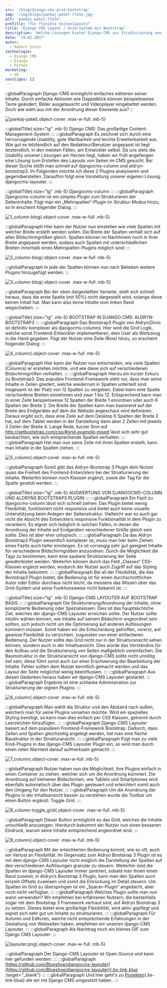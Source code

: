 ```yaml
---
src: '/blog/django-cms-grid-bootstrap'
img: '/img/blogs/pankaj-patel-Ylk5n.jpg'
alt: 'pankaj-patel-Ylk5n'
preTitle: "Für flexible Seitenlayouts"
title: "Django CMS Layout / Grid-System mit Bootstrap"
description: 'Welche Lösungen bietet Django-CMS zur Strukturierung von Inhalten? Wir zeigen dir ein benutzerfreundliches Layout und Grid-System auf Basis von Bootstrap.'
date: '19.02.2017'
autor:
  - Robert Stein
technologie: 
  - Django CMS
  - Django
  - Python
marketing: 
  - UX
sonstiges: []
---
```

::globalParagraph
Django-CMS ermöglicht einfaches editieren seiner Inhalte. Durch einfache Aktionen wie Doppelklick können beispielsweise Texte geändert, Bilder ausgetauscht und Videoplayer eingebettet werden. Doch wie sieht aus mit der Anordnung dieser Elemente aus?
::
<!--more-->

![pankaj-patel](/img/blogs/pankaj-patel-Ylk5n.jpg){.object-cover .max-w-full .mb-5}

:::globalTitle{:size="lg" .mb-5}
Django CMS: Das großartige Content-Management-System
:::
:::globalParagraph
Es zeichnet sich durch eine hervorragende Usability, gute Wartbarkeit und leichte Erweiterbarkeit aus. Wie gut es letztendlich auf den Redakteur/Benutzer angepasst ist liegt letztendlich, in den meisten Fällen, am Entwickler selbst. Da uns stets die Usability unserer Lösungen am Herzen liegt, haben wir früh angefangen eine Lösung zum Erstellen des Layouts von Seiten im CMS gesucht. Bei dieser Suche stößt man schnell auf djangocms-column und aldryn-bootstrap3. Im Folgenden möchte ich diese 2 Plugins analysieren und gegenüberstellen. Daraufhin folgt eine Vorstellung unserer eigenen Lösung: djangocms-layouter.
:::

:::globalTitle{:size="lg" .mb-5}
Djangocms-column
:::
:::globalParagraph
Djangocms-column ist ein simples Plugin zum Strukturieren der Seiteninhalte. Fügt man ein „Mehrspalten“-Plugin im Struktur-Modus hinzu, so In erscheint folgender Dialog.
:::

![1_column-blog](/img/blogs/1_column-blog.jpg){.object-cover .max-w-full .mb-5}

:::globalParagraph
Hier kann der Nutzer nun einstellen wie viele Spalten mit welcher Breite erstellt werden sollen. Die Breite der Spalten verhält sich auf allen Bildschirmgrößen gleich. Spalten können im Nachhinein noch in ihrer Breite angepasst werden, sodass auch Spalten mit unterschiedlichen Breiten innerhalb eines Mehrspalten-Plugins möglich sind:
:::

![2_column-blog](/img/blogs/2_column-blog.jpg){.object-cover .max-w-full .mb-5}

:::globalParagraph
In jede der Spalten können nun nach Belieben weitere Plugins hinzugefügt werden.
:::

![3_column-blog](/img/blogs/3_column-blog.jpg){.object-cover .max-w-full .mb-5}

:::globalParagraph
Bei der oben dargestellten Variante, stellt sich schnell heraus, dass die erste Spalte (mit 50%) nicht dargestellt wird, solange diese keinen Inhalt hat. Man kann also keine Inhalte vom linken Rand wegschieben.
:::

:::globalTitle{:size="lg" .mb-5}
BOOTSTRAP IN DJANGO CMS: ALDRYN-BOOTSTRAP3
:::
:::globalParagraph
Das Bootstrap3 Plugin von Aldryn/Divio ist definitiv komplexer als djangocms-columns. Hier wird die Grid Logik, welche sonst Frontend-Entwickler implementieren, dem User als Werkzeug in die Hand gegeben. Fügt der Nutzer eine Zeile (Row) hinzu, so erscheint folgender Dialog:
:::

![4_column](/img/blogs/4_column.jpg){.object-cover .max-w-full .mb-5}

:::globalParagraph
Hier kann der Nutzer nun entscheiden, wie viele Spalten (Columns) er erstellen möchte, und wie diese sich auf verschiedenen Bildschirmgrößen verhalten.
:::
:::globalParagraph
Hierzu ein kurzer Exkurs zu Bootstrap3. Das populäre Frontend-Framework sieht vor, dass man seine Inhalte in Zeilen gliedert, welche wiederrum in Spalten unterteilt sind. Insgesamt ist der Platz von 12 Spalten zu vergeben. Dabei kann eine Spalte verschiedene Breiten einnehmen und zwar 1 bis 12. Entsprechend kann man in einer Zeile beispielsweise 12 Spalten der Breite 1 einordnen oder auch 6 Spalten der Breite 2. Die Breite der Spalten kann man basierend auf der Breite des Endgerätes auf dem die Website angeschaut wird definieren. Daraus ergibt sich, dass eine Zeile auf dem Desktop 6 Spalten der Breite 2 hat, auf dem Tablet werden in der Darstellung dann aber 2 Zeilen mit jeweils 3 Zeilen der Breite 4. Lange Rede, kurzer Sinn auf <a href="http://getbootstrap.com/css/#grid-example-mixed" class="text-bs-blue hover:underline hover:decoration-bs-blue hover:decoration-solid" target="_blank">http://getbootstrap.com/css/#grid-example-mixed</a> lässt sich sehr gut beobachten, wie sich entsprechende Spalten verhalten.
:::
:::globalParagraph
Hat man nun seine Zeile mit ihren Spalten erstellt, kann man Inhalte in die Spalten ziehen.
:::

![5_column](/img/blogs/5_column.jpg){.object-cover .max-w-full .mb-5}

:::globalParagraph
Somit gibt das Aldryn-Bootstrap 3 Plugin dem Nutzer quasi die Freiheit des Frontend-Entwicklers bei der Strukturierung der Inhalte. Weiterhin können noch Klassen ergänzt, sowie der Tag für die Spalte gesetzt werden.
:::

:::globalTitle{:size="lg" .mb-5}
AUSWERTUNG VON DJANGOCMS-COLUMN UND ALDRYNS BOOTSTRAP3 PLUGIN
:::
:::globalParagraph
Ein Fazit zu djangocms-column lässt sich schnell ziehen: Das Plugin bietet wenig Flexibilität, funktioniert nicht responsive und bietet auch keine visuelle Unterstützung beim Anlegen der Seitenstruktur. Vielleicht war es auch gar nicht die Absicht des Entwicklers responsive Funktionalität in dem Plugin zu verankern. Es eignet sich lediglich in solchen Fällen, in denen die Anordnung der Inhalte auf Endgeräten verschiedener Größe gleich sein sollte. Dies ist aber eher untypisch.
:::
:::globalParagraph
Da das Aldryn Bootstrap3 Plugin wesentlich komplexer ist, muss man hier beim Ziehen eines Fazits auch tiefer einsteigen. Es ist vorrangig sehr gut geeignet Inhalte für verschiedene Bildschirmgrößen anzuordnen. Durch die Möglichkeit die Tags zu bestimmen, kann eine saubere Strukturierung der Seite gewährleistet werden. Weiterhin können durch das Feld „Classes“ CSS-Klassen ergänzt werden, wodurch der Nutzer auch Zugriff auf das Styling der Inhalte bekommt.
:::
:::globalParagraph
Bei all der Flexibilität, die das Bootstrap3 Plugin bietet, die Bedienung ist für einen durchschnittlichen Autor oder Editor durchaus nicht leicht, da meistens das Wissen über das Grid-System und seine Funktionsweise nicht bekannt ist.
:::

:::globalTitle{:size="lg" .mb-5}
Django-CMS LAYOUTER AUF BOOTSTRAP BASIS
:::
:::globalParagraph
Die Strukturierung/Anordnung der Inhalte, ohne komplizierte Bedienung oder Spezialwissen. Dies ist das hauptsächliche Ziel, welches der django-CMS Layouter erreichen sollte. Der Nutzer sollte intuitiv wählen können, wie Inhalte auf seinem Bildschirm angeordnet sein sollten, sich jedoch nicht um die Optimierung auf anderen Auflösungen kümmern müssen. Somit haben wir die Entscheidung getroffen, vorerst, auf gewisse Flexibilität zu verzichten, zugunsten von einer einfacheren Bedienung. Der Nutzer sollte das Grid nicht nur in der Strukturansicht sehen können, sondern auch in der Inhaltsansicht. Dies würde das Verständnis für den Aufbau und die Strukturierung von Seiten maßgeblich vereinfachen. Die Baumstruktur in der Strukturansicht von django-CMS sollte nicht unnötig tief sein; diese führt sonst auch zur einer Erschwerung der Bearbeitung der Inhalte. Fehler sollten dem Nutzer kenntlich gemacht werden und das Layout der Seite möglichst wenig beeinflussen.
:::
:::globalParagraph
Aus diesen Gedanken heraus haben wir django-CMS Layouter gestartet.
:::
:::globalParagraph
Ergebnis ist eine schlanke Administration zur Strukturierung der eignen Plugins:
:::

![6_column](/img/blogs/6_column.jpg){.object-cover .max-w-full .mb-5}

:::globalParagraph
Man wählt die Struktur und den Abstand nach außen, welche/n man für seine Plugins vorsehen möchte. Wird ein spezielles Styling benötigt, so kann man dies einfach per CSS Klassen, getrennt durch Leerzeichen hinzufügen.
:::
:::globalParagraph
Django-CMS Layouter basiert auf dem populären Frontend-Framework Bootstrap. Dadurch, dass Zeilen und Spalten gleichzeitig angelegt werden, hat man eine flache Baustruktur in der Strukturansicht.
:::
:::globalParagraph
Fügt man zu viele Kind-Plugins in das django-CMS Layouter Plugin ein, so wird man durch einen roten Warntext darauf aufmerksam gemacht:
:::

![7_column](/img/blogs/7_column.jpg){.object-cover .max-w-full .mb-5}

:::globalParagraph
Nutzer haben nun die Möglichkeit, ihre Plugins einfach in einen Container zu ziehen, welcher sich um die Anordnung kümmert. Die Anordnung auf kleineren Bildschirmen, wie Tablets und Smartphones wird ebenfalls automatisch über das Plugin gesteuert und erleichtert somit auch den Umgang für den Nutzer.
:::
:::globalParagraph
Um die Anordnung der Plugins in der Inhaltsansicht besser zu verstehen wurde die Toolbar um einen Button ergänzt: Toggle Grid.
:::

![8_column-toggle_grid](/img/blogs/8_column-toggle_grid.jpg){.object-cover .max-w-full .mb-5}

:::globalParagraph
Dieser Button ermöglicht es das Grid, welches die Inhalte umschließt anzuzeigen. Hierdurch bekommt der Nutzer nun einen besseren Eindruck, warum seine Inhalte entsprechend angeordnet sind.
:::

![9_column](/img/blogs/9_column.jpg){.object-cover .max-w-full .mb-5}

:::globalParagraph
Mit der erleichterten Bedienung kommt, wie so oft, auch ein Verlust an Flexibilität. Im Gegensatz zum Aldryn Bootstrap 3 Plugin ist es mit dem django-CMS Layouter nicht möglich die Darstellung der Spalten auf den verschiedenen Auflösungen granular zu steuern. Weiterhin sind die Spalten im django-CMS Layouter immer zentriert, sobald man Ihnen einen Rand zuweist, in Aldryn’s Bootstrap 3 Plugin, kann man den Spalten auch einzeln Offsets zuweisen und somit die Einrückung im Detail steuern. Um Spalten im Grid zu überspringen ist ein „Spacer-Plugin“ angedacht, aber noch nicht verfügbar.
:::
:::globalParagraph
Welches Plugin sollte man nun wann verwenden? Wir empfehlen bei erfahrenen Nutzern, die bestenfalls sogar mit dem Bootstrap 3 Framework vertraut sind, auf Aldryn Bootstrap 3 zu setzen. Dieses bietet eine großartige Flexibilität, wird aktiv gepflegt und eignet sich sehr gut um Inhalte zu strukturieren.
:::
:::globalParagraph
Für Autoren und Editoren, welche nicht entsprechende Erfahrungen in der Gestaltung von Webseiten haben, empfehlen wir unseren django-CMS Layouter.
:::
:::globalParagraph
Als Nachtrag noch ein kleines GIF zum Django CMS Layouter:
:::

![layouter.png](/img/blogs/layouter.png){.object-cover .max-w-full .mb-5}

:::globalParagraph
Der Django-CMS Layouter ist Open-Source und kann hier gefunden werden:
:::
:::globalParagraph
[https://github.com/Blueshoe/djangocms-layouter](https://github.com/Blueshoe/djangocms-layouter){.bs-link-blue :target="_blank"}
:::
:::globalParagraph
Und hier geht's zu [Projekten](/projekte/){.bs-link-blue} die wir mit Django CMS umgesetzt haben .
:::